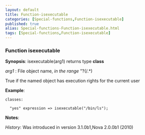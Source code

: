 ```yaml
---
layout: default
title: Function-isexecutable
categories: [Special-functions,Function-isexecutable]
published: true
alias: Special-functions-Function-isexecutable.html
tags: [Special-functions,Function-isexecutable]
---
```


### Function isexecutable

**Synopsis**: isexecutable(arg1) returns type **class**

  
 *arg1* : File object name, *in the range* "?(/.\*)   

True if the named object has execution rights for the current user

**Example**:  
   

~~~~
classes:

  "yes" expression => isexecutable("/bin/ls");
~~~~

**Notes**:  
   

*History*: Was introduced in version 3.1.0b1,Nova 2.0.0b1 (2010)
